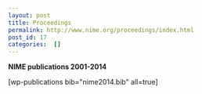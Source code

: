 ```yaml
---
layout: post
title: Proceedings
permalink: http://www.nime.org/proceedings/index.html
post_id: 17
categories:  []
---
```


**NIME publications 2001-2014**


[wp-publications bib="nime2014.bib" all=true]